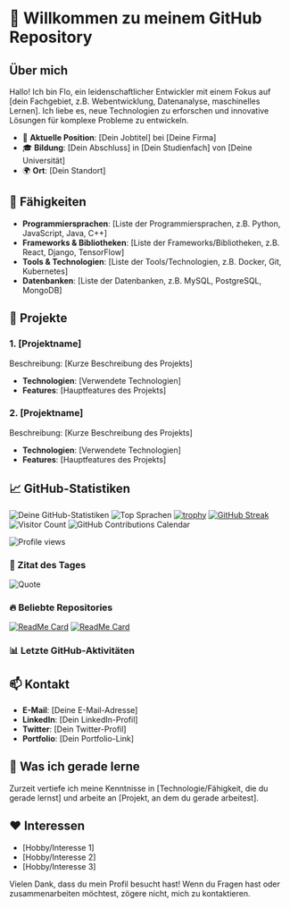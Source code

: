 # 👋 Willkommen zu meinem GitHub Repository

## Über mich

Hallo! Ich bin Flo, ein leidenschaftlicher Entwickler mit einem Fokus auf [dein Fachgebiet, z.B. Webentwicklung, Datenanalyse, maschinelles Lernen]. Ich liebe es, neue Technologien zu erforschen und innovative Lösungen für komplexe Probleme zu entwickeln.

- 💼 **Aktuelle Position**: [Dein Jobtitel] bei [Deine Firma]
- 🎓 **Bildung**: [Dein Abschluss] in [Dein Studienfach] von [Deine Universität]
- 🌍 **Ort**: [Dein Standort]

## 🌟 Fähigkeiten

- **Programmiersprachen**: [Liste der Programmiersprachen, z.B. Python, JavaScript, Java, C++]
- **Frameworks & Bibliotheken**: [Liste der Frameworks/Bibliotheken, z.B. React, Django, TensorFlow]
- **Tools & Technologien**: [Liste der Tools/Technologien, z.B. Docker, Git, Kubernetes]
- **Datenbanken**: [Liste der Datenbanken, z.B. MySQL, PostgreSQL, MongoDB]

## 🚀 Projekte

### 1. [Projektname]
Beschreibung: [Kurze Beschreibung des Projekts]
- **Technologien**: [Verwendete Technologien]
- **Features**: [Hauptfeatures des Projekts]

### 2. [Projektname]
Beschreibung: [Kurze Beschreibung des Projekts]
- **Technologien**: [Verwendete Technologien]
- **Features**: [Hauptfeatures des Projekts]

## 📈 GitHub-Statistiken

![Deine GitHub-Statistiken](https://github-readme-stats.vercel.app/api?username=Nightyonlyy&show_icons=true&theme=radical)
![Top Sprachen](https://github-readme-stats.vercel.app/api/top-langs/?username=Nightyonlyy&layout=compact&theme=radical)
[![trophy](https://github-profile-trophy.vercel.app/?username=Nightyonlyy)](https://github.com/ryo-ma/github-profile-trophy)
[![GitHub Streak](https://github-readme-streak-stats.herokuapp.com/?user=Nightyonlyy&theme=radical)](https://git.io/streak-stats)
![Visitor Count](https://profile-counter.glitch.me/Nightyonlyy/count.svg)
![GitHub Contributions Calendar](https://ghchart.rshah.org/Nightyonlyy)

![Profile views](https://gpvc.arturio.dev/Nightyonlyy)

### 📜 Zitat des Tages
![Quote](https://github-readme-quotes.herokuapp.com/quote?theme=dracula)


### 🔥 Beliebte Repositories
[![ReadMe Card](https://github-readme-stats.vercel.app/api/pin/?username=Nightyonlyy&repo=repo-name-1&theme=radical)](https://github.com/Nightyonlyy/MattermostSeamlessOnlineExtension)
[![ReadMe Card](https://github-readme-stats.vercel.app/api/pin/?username=Nightyonlyy&repo=repo-name-2&theme=radical)](https://github.com/Nightyonlyy/FileUploader)



### 📊 Letzte GitHub-Aktivitäten
<!--START_SECTION:activity-->
<!--END_SECTION:activity-->


## 📫 Kontakt

- **E-Mail**: [Deine E-Mail-Adresse]
- **LinkedIn**: [Dein LinkedIn-Profil]
- **Twitter**: [Dein Twitter-Profil]
- **Portfolio**: [Dein Portfolio-Link]

## 🌱 Was ich gerade lerne

Zurzeit vertiefe ich meine Kenntnisse in [Technologie/Fähigkeit, die du gerade lernst] und arbeite an [Projekt, an dem du gerade arbeitest].

## ❤️ Interessen

- [Hobby/Interesse 1]
- [Hobby/Interesse 2]
- [Hobby/Interesse 3]

Vielen Dank, dass du mein Profil besucht hast! Wenn du Fragen hast oder zusammenarbeiten möchtest, zögere nicht, mich zu kontaktieren.
